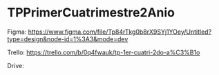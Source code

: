 # TPPrimerCuatrimestre2Anio

Figma: https://www.figma.com/file/Tp84rTkg0b8rX9SYj1YOey/Untitled?type=design&node-id=1%3A3&mode=dev

Trello: https://trello.com/b/0q4fwauk/tp-1er-cuatri-2do-a%C3%B1o

Drive: 

